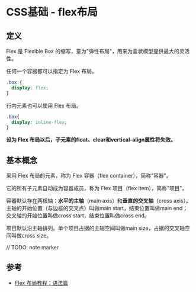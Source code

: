 # CSS基础 - flex布局
## 定义
Flex 是 Flexible Box 的缩写，意为"弹性布局"，用来为盒状模型提供最大的灵活性。

任何一个容器都可以指定为 Flex 布局。
```css
.box {
  display: flex;
}
```

行内元素也可以使用 Flex 布局。

```css
.box{
  display: inline-flex;
}
```

**设为 Flex 布局以后，子元素的float、clear和vertical-align属性将失效。**

## 基本概念
采用 Flex 布局的元素，称为 Flex 容器（flex container），简称"容器"。

它的所有子元素自动成为容器成员，称为 Flex 项目（flex item），简称"项目"。

容器默认存在两根轴：**水平的主轴**（main axis）和**垂直的交叉轴**（cross axis）。主轴的开始位置（与边框的交叉点）叫做main start，结束位置叫做main end；交叉轴的开始位置叫做cross start，结束位置叫做cross end。

项目默认沿主轴排列。单个项目占据的主轴空间叫做main size，占据的交叉轴空间叫做cross size。


// TODO: note marker


## 参考
- [Flex 布局教程：语法篇](http://www.ruanyifeng.com/blog/2015/07/flex-grammar.html)

